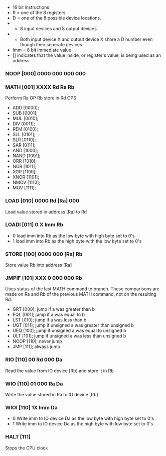- 16 bit instructions
- R = one of the 8 registers
- D = one of the 8 possible device locations. 
- - 8 input devices and 8 output devices.
- - Both input device X and output device X share a D number even though their seperate devices 
- Imm = 8 bit immediate value
- [] indicates that the value inside, or register's value, is being used as an address

### NOOP [000] 0000 000 000 000

### MATH [001] XXXX Rd Ra Rb

Perform Ra OP Rb store in Rd
OPS

- ADD   [0000];
- SUB   [0001];
- MUL   [0010];
- DIV   [0011]; 
- REM   [0100]; 
- SLL   [0101];
- SLR   [0110];
- SAR   [0111];
- AND   [1000];
- NAND  [1001];
- ORR   [1010];
- NOR   [1011];
- XOR   [1100];
- XNOR  [1101];
- NMOV  [1110];
- MOV   [1111];


### LOAD [010] 0000 Rd [Ra] 000

Load value stored in address [Ra] to Rd

### LOADI [011] 0 X Imm Rb

- 0 load imm into Rb as the low byte with high byte set to 0's
- 1 load imm into Rb as the high byte with the low byte set to 0's

### STORE [100] 0000 000 [Ra] Rb

Store value Rb into address [Ra]

### JMPIF [101] XXX 0 000 000 Rb

Uses status of the last MATH command to branch. These comparisons are made on Ra and Rb of the previous MATH command, not on the resulting Rd.

- GRT   [000]; jump if a was greater than b
- EQL   [001]; jump if a was equal to b
- LST   [010]; jump if a was less than b
- UGT   [011]; jump if unsigned a was greater than unsigned b
- UEQ   [100]; jump if unsigned a was equal to unsigned b
- ULT   [101]; jump if unsigned a was less than unsigned b
- NOOP  [110]; never jump
- JMP   [111]; always jump

### RIO [110] 00 Rd 000 Da
Read the value from IO device [Rb] and store it in Rb

### WIO [110] 01 000 Ra Da
Write the value stored in Ra to IO device [Rb]

### WIOI [110] 1X Imm Da
- 0 Write imm to IO device Da as the low byte with high byte set to 0's
- 1 Write imm to IO device Da as the high byte with low byte set to 0's

### HALT [111]
Stops the CPU clock